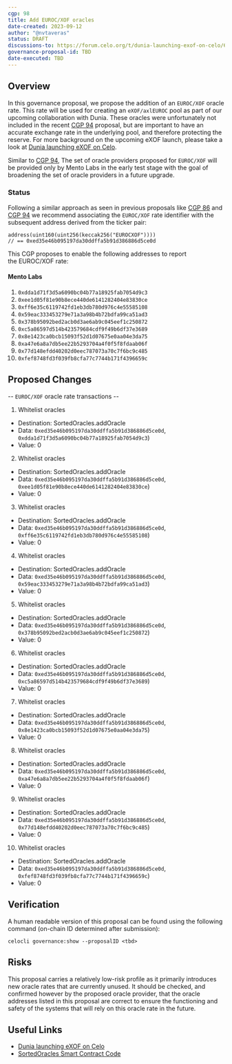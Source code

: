 ```yaml
---
cgp: 98
title: Add EUROC/XOF oracles
date-created: 2023-09-12
author: "@nvtaveras"
status: DRAFT
discussions-to: https://forum.celo.org/t/dunia-launching-exof-on-celo/6261
governance-proposal-id: TBD
date-executed: TBD
---
```


## Overview

In this governance proposal, we propose the addition of an `EUROC/XOF` oracle rate. This rate will be used for creating an `eXOF/axlEUROC` pool as part of our upcoming collaboration with Dunia. These oracles were unfortunately not included in the recent [CGP 94](https://github.com/celo-org/governance/blob/main/CGPs/cgp-0094.md) proposal, but are important to have an accurate exchange rate in the underlying pool, and therefore protecting the reserve. For more background on the upcoming eXOF launch, please take a look at [Dunia launching eXOF on Celo](https://forum.celo.org/t/dunia-launching-exof-on-celo/6261).

Similar to [CGP 94](https://github.com/celo-org/governance/blob/main/CGPs/cgp-0094.md), The set of oracle providers proposed for `EUROC/XOF` will be provided only by Mento Labs in the early test stage with the goal of broadening the set of oracle providers in a future upgrade.

### Status

Following a similar approach as seen in previous proposals like [CGP 86](https://github.com/celo-org/governance/blob/main/CGPs/cgp-0086.md) and [CGP 94](https://github.com/celo-org/governance/blob/main/CGPs/cgp-0094.md) we recommend associating the `EUROC/XOF` rate identifier with the subsequent address derived from the ticker pair:

```solidity
address(uint160(uint256(keccak256("EUROCXOF"))))
// == 0xed35e46b095197da30ddffa5b91d386886d5ce0d
```

This CGP proposes to enable the following addresses to report the EUROC/XOF rate:

#### Mento Labs

1. `0xdda1d71f3d5a6090bc04b77a18925fab7054d9c3`
2. `0xee1d05f81e90b8ece440de6141282404e83830ce`
3. `0xff6e35c6119742fd1eb3db780d976c4e55585108`
4. `0x59eac333453279e71a3a98b4b72bdfa99ca51ad3`
5. `0x378b95092bed2acb0d3ae6ab9c045eef1c250872`
6. `0xc5a86597d514b423579684cdf9f49b6df37e3689`
7. `0x8e1423ca0bcb15093f52d1d07675e0aa04e3da75`
8. `0xa47e6a8a7db5ee22b5293704a4f0f5f8fdaab06f`
9. `0x77d148efdd40202d0eec787073a70c7f6bc9c485`
10. `0xfef8748fd3f039fb8cfa77c7744b171f4396659c`

## Proposed Changes

-- `EUROC/XOF` oracle rate transactions --

1. Whitelist oracles

- Destination: SortedOracles.addOracle
- Data: `0xed35e46b095197da30ddffa5b91d386886d5ce0d`, `0xdda1d71f3d5a6090bc04b77a18925fab7054d9c3`)
- Value: 0

2. Whitelist oracles

- Destination: SortedOracles.addOracle
- Data: `0xed35e46b095197da30ddffa5b91d386886d5ce0d`, `0xee1d05f81e90b8ece440de6141282404e83830ce`)
- Value: 0

3. Whitelist oracles

- Destination: SortedOracles.addOracle
- Data: `0xed35e46b095197da30ddffa5b91d386886d5ce0d`, `0xff6e35c6119742fd1eb3db780d976c4e55585108`)
- Value: 0

4. Whitelist oracles

- Destination: SortedOracles.addOracle
- Data: `0xed35e46b095197da30ddffa5b91d386886d5ce0d`, `0x59eac333453279e71a3a98b4b72bdfa99ca51ad3`)
- Value: 0

5. Whitelist oracles

- Destination: SortedOracles.addOracle
- Data: `0xed35e46b095197da30ddffa5b91d386886d5ce0d`, `0x378b95092bed2acb0d3ae6ab9c045eef1c250872`)
- Value: 0

6. Whitelist oracles

- Destination: SortedOracles.addOracle
- Data: `0xed35e46b095197da30ddffa5b91d386886d5ce0d`, `0xc5a86597d514b423579684cdf9f49b6df37e3689`)
- Value: 0

7. Whitelist oracles

- Destination: SortedOracles.addOracle
- Data: `0xed35e46b095197da30ddffa5b91d386886d5ce0d`, `0x8e1423ca0bcb15093f52d1d07675e0aa04e3da75`)
- Value: 0

8. Whitelist oracles

- Destination: SortedOracles.addOracle
- Data: `0xed35e46b095197da30ddffa5b91d386886d5ce0d`, `0xa47e6a8a7db5ee22b5293704a4f0f5f8fdaab06f`)
- Value: 0

9. Whitelist oracles

- Destination: SortedOracles.addOracle
- Data: `0xed35e46b095197da30ddffa5b91d386886d5ce0d`, `0x77d148efdd40202d0eec787073a70c7f6bc9c485`)
- Value: 0

10. Whitelist oracles

- Destination: SortedOracles.addOracle
- Data: `0xed35e46b095197da30ddffa5b91d386886d5ce0d`, `0xfef8748fd3f039fb8cfa77c7744b171f4396659c`)
- Value: 0

## Verification

A human readable version of this proposal can be found using the following command (on-chain ID determined after submission):

```
celocli governance:show --proposalID <tbd>
```

## Risks

This proposal carries a relatively low-risk profile as it primarily introduces new oracle rates that are currently unused. It should be checked, and confirmed however by the proposed oracle provider, that the oracle addresses listed in this proposal are correct to ensure the functioning and safety of the systems that will rely on this oracle rate in the future.

## Useful Links

- [Dunia launching eXOF on Celo](https://forum.celo.org/t/dunia-launching-exof-on-celo/6261)
- [SortedOracles Smart Contract Code](https://github.com/celo-org/celo-monorepo/blob/master/packages/protocol/contracts/stability/SortedOracles.sol)
